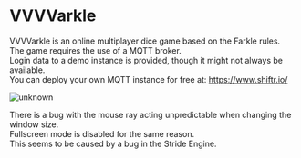 # VVVVarkle
VVVVarkle is an online multiplayer dice game based on the Farkle rules.<br>
The game requires the use of a MQTT broker.<br>
Login data to a demo instance is provided, though it might not always be available.<br>
You can deploy your own MQTT instance for free at: https://www.shiftr.io/<br>

![unknown](https://user-images.githubusercontent.com/33530892/158598659-f6c11358-1882-49e6-90b5-55eac26bda93.png)

There is a bug with the mouse ray acting unpredictable when changing the window size.<br>
Fullscreen mode is disabled for the same reason.<br>
This seems to be caused by a bug in the Stride Engine.<br>
